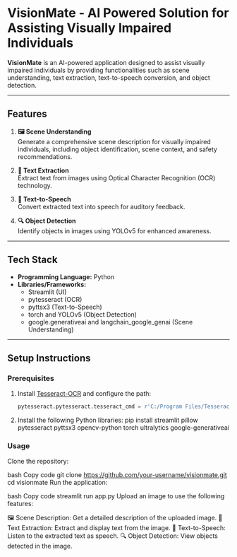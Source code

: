 # VisionMate - AI Powered Solution for Assisting Visually Impaired Individuals

**VisionMate** is an AI-powered application designed to assist visually impaired individuals by providing functionalities such as scene understanding, text extraction, text-to-speech conversion, and object detection.

---

## Features

1. **🖼️ Scene Understanding**  
   Generate a comprehensive scene description for visually impaired individuals, including object identification, scene context, and safety recommendations.

2. **📜 Text Extraction**  
   Extract text from images using Optical Character Recognition (OCR) technology.

3. **🎤 Text-to-Speech**  
   Convert extracted text into speech for auditory feedback.

4. **🔍 Object Detection**  
   Identify objects in images using YOLOv5 for enhanced awareness.

---

## Tech Stack

- **Programming Language:** Python
- **Libraries/Frameworks:**  
  - Streamlit (UI)
  - pytesseract (OCR)
  - pyttsx3 (Text-to-Speech)
  - torch and YOLOv5 (Object Detection)
  - google.generativeai and langchain_google_genai (Scene Understanding)

---

## Setup Instructions

### Prerequisites

1. Install [Tesseract-OCR](https://github.com/tesseract-ocr/tesseract) and configure the path:
   ```python
   pytesseract.pytesseract.tesseract_cmd = r'C:/Program Files/Tesseract-OCR/tesseract.exe'
2. Install the following Python libraries:
   pip install streamlit pillow pytesseract pyttsx3 opencv-python torch ultralytics google-generativeai
   
### Usage
Clone the repository:

bash
Copy code
git clone https://github.com/your-username/visionmate.git
cd visionmate
Run the application:

bash
Copy code
streamlit run app.py
Upload an image to use the following features:

🖼️ Scene Description: Get a detailed description of the uploaded image.
📜 Text Extraction: Extract and display text from the image.
🎤 Text-to-Speech: Listen to the extracted text as speech.
🔍 Object Detection: View objects detected in the image.
